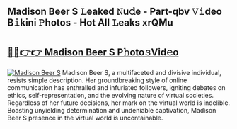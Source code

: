 ## Madison Beer S 𝙻eaked 𝙽u𝚍e - Part-qbv 𝚅𝚒deo B𝚒kini 𝙿hotos - Hot All 𝙻eaks xrQMu

# <h2><a href="http://ld2o47.urlbe.top/?page=Madison+Beer+S">🔗🔗👉👉 Madison Beer S P𝚑oto𝚜Vid𝚎o</a></h2>

[![Madison Beer S](https://i.imgur.com/eBuTRDB.gif)](http://ld2o47.urlbe.top/?page=Madison+Beer+S)
Madison Beer S, a multifaceted and divisive individual, resists simple description. Her groundbreaking style of online communication has enthralled and infuriated followers, igniting debates on ethics, self-representation, and the evolving nature of virtual societies. Regardless of her future decisions, her mark on the virtual world is indelible. Boasting unyielding determination and undeniable captivation, Madison Beer S presence in the virtual world is uncontainable.

